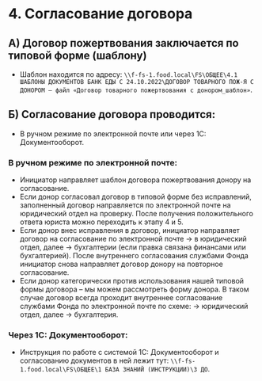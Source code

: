 # 4. Согласование договора

## А) Договор пожертвования заключается по типовой форме (шаблону)

- Шаблон находится по адресу: `\\f-fs-1.food.local\FS\ОБЩЕЕ\4.1 ШАБЛОНЫ ДОКУМЕНТОВ БАНК ЕДЫ С 24.10.2022\ДОГОВОР ТОВАРНОГО ПОЖ-Я С ДОНОРОМ – файл «Договор товарного пожертвования с донором_шаблон»`.

## Б) Согласование договора проводится:

- В ручном режиме по электронной почте или через 1С: Документооборот.

### В ручном режиме по электронной почте:
- Инициатор направляет шаблон договора пожертвования донору на согласование.
- Если донор согласовал договор в типовой форме без исправлений, заполненный договор направляется по электронной почте на юридический отдел на проверку. После получения положительного ответа юриста можно переходить к этапу 4 и 5.
- Если донор внес исправления в договор, инициатор направляет договор на согласование по электронной почте → в юридический отдел, далее → бухгалтерии (если правка связана финансами или бухгалтерией). После внутреннего согласования службами Фонда инициатор снова направляет договор донору на повторное согласование.
- Если донор категорически против использования нашей типовой формы договора – мы можем рассмотреть форму донора. В таком случае договор всегда проходит внутреннее согласование службами Фонда по электронной почте по схеме: → юридический отдел, далее → бухгалтерия.

### Через 1С: Документооборот:
- Инструкция по работе с системой 1С: Документооборот и согласованию документов в ней лежит тут: `\\f-fs-1.food.local\FS\ОБЩЕЕ\1 БАЗА ЗНАНИЙ (ИНСТРУКЦИИ)\3 ДО`.

